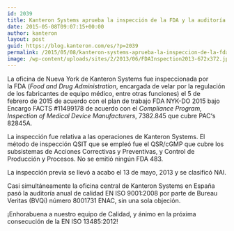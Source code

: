 ```yaml
---
id: 2039
title: Kanteron Systems aprueba la inspección de la FDA y la auditoría ISO un año más
date: 2015-05-08T09:07:15+00:00
author: kanteron
layout: post
guid: https://blog.kanteron.com/es/?p=2039
permalink: /2015/05/08/kanteron-systems-aprueba-la-inspeccion-de-la-fda-y-la-auditoria-iso/
image: /wp-content/uploads/sites/2/2013/06/FDAInspection2013-672x372.jpg
---
```

La oficina de Nueva York de Kanteron Systems fue inspeccionada por la FDA (_Food and Drug Administration_, encargada de velar por la regulación de los fabricantes de equipo médico, entre otras funciones) el 5 de febrero de 2015 de acuerdo con el plan de trabajo FDA NYK-DO 2015 bajo Encargo FACTS #11499178 de acuerdo con el _Compliance Program, Inspection of Medical Device Manufacturers_, 7382.845 que cubre PAC‘s 82845A.

La inspección fue relativa a las operaciones de Kanteron Systems. El método de inspección QSIT que se empleó fue el QSR/cGMP que cubre los subsistemas de Acciones Correctivas y Preventivas, y Control de Producción y Procesos. No se emitió ningún FDA 483.

La inspección previa se llevó a acabo el 13 de mayo, 2013 y se clasificó NAI.

Casi simultáneamente la oficina central de Kanteron Systems en España pasó la auditoría anual de calidad EN ISO 9001:2008 por parte de Bureau Veritas (BVQi) número 8001731 ENAC, sin una sola objeción.

¡Enhorabuena a nuestro equipo de Calidad, y ánimo en la próxima consecución de la EN ISO 13485:2012!